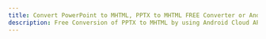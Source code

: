 ---title: Convert PowerPoint to MHTML, PPTX to MHTML FREE Converter or Android SDKdescription: Free Conversion of PPTX to MHTML by using Android Cloud APIs & SDKs. Also Create, Edit & Render Microsoft Word & OpenOffice documents in the Cloud.---